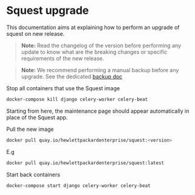 # Squest upgrade

This documentation aims at explaining how to perform an upgrade of squest on new release.

> **Note:** Read the changelog of the version before performing any update to know what are the breaking changes or specific requirements of the new release.

> **Note:** We recommend performing a manual backup before any upgrade. See the dedicated [backup doc](backup.md)

Stop all containers that use the Squest image
```bash
docker-compose kill django celery-worker celery-beat
```

Starting from here, the maintenance page should appear automatically in place of the Squest app.

Pull the new image
```bash
docker pull quay.io/hewlettpackardenterprise/squest:<version>
```

E.g
```bash
docker pull quay.io/hewlettpackardenterprise/squest:latest
```

Start back containers
```bash
docker-compose start django celery-worker celery-beat
```
